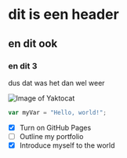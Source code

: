 # dit is een header
## en dit ook
### en dit 3

dus dat was het dan wel weer

![Image of Yaktocat](https://octodex.github.com/images/yaktocat.png "yaktocat plaatje")

``` javascript
var myVar = "Hello, world!";
```
- [X] Turn on GitHub Pages
- [ ] Outline my portfolio
- [X] Introduce myself to the world
